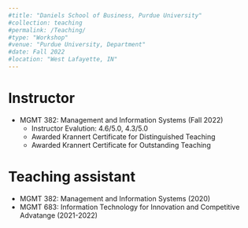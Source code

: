 ```yaml
---
#title: "Daniels School of Business, Purdue University"
#collection: teaching
#permalink: /Teaching/
#type: "Workshop"
#venue: "Purdue University, Department"
#date: Fall 2022
#location: "West Lafayette, IN"
---
```




Instructor
======
* MGMT 382: Management and Information Systems (Fall 2022)
  * Instructor Evalution: 4.6/5.0, 4.3/5.0
  * Awarded Krannert Certificate for Distinguished Teaching
  * Awarded Krannert Certificate for Outstanding Teaching 

Teaching assistant
======
* MGMT 382: Management and Information Systems (2020) 
* MGMT 683: Information Technology for Innovation and Competitive Advatange (2021-2022)

